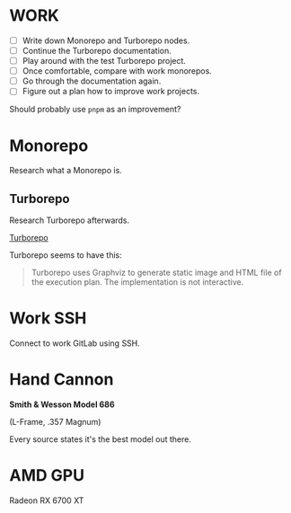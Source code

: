 # WORK

- [ ] Write down Monorepo and Turborepo nodes.
- [ ] Continue the Turborepo documentation.
- [ ] Play around with the test Turborepo project.
- [ ] Once comfortable, compare with work monorepos.
- [ ] Go through the documentation again.
- [ ] Figure out a plan how to improve work projects.

Should probably use `pnpm` as an improvement?

# Monorepo

Research what a Monorepo is.

## Turborepo

Research Turborepo afterwards.

[Turborepo](https://turbo.build/repo/docs)

Turborepo seems to have this:

> Turborepo uses Graphviz to generate static image and HTML file of the execution plan. The implementation is not interactive.

# Work SSH

Connect to work GitLab using SSH.

# Hand Cannon

**Smith & Wesson Model 686**

(L-Frame, .357 Magnum)

Every source states it's the best model out there.

# AMD GPU

Radeon RX 6700 XT
